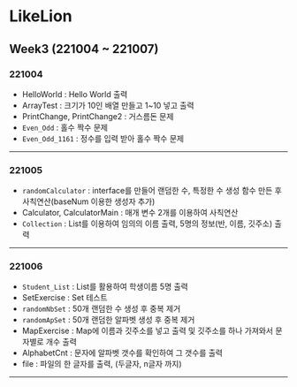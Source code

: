 # LikeLion
## Week3 (221004 ~ 221007)
### 221004
- HelloWorld : Hello World 출력
- ArrayTest : 크기가 10인 배열 만들고 1~10 넣고 출력
- PrintChange, PrintChange2 : 거스름돈 문제
- `Even_Odd` : 홀수 짝수 문제
- `Even_Odd_1161` : 정수를 입력 받아 홀수 짝수 문제
---
### 221005
- `randomCalculator` : interface를 만들어 랜덤한 수, 특정한 수 생성 함수 만든 후 사칙연산(baseNum 이용한 생성자 추가)
- Calculator, CalculatorMain : 매개 변수 2개를 이용하여 사칙연산
- `Collection` : List를 이용하여 임의의 이름 출력, 5명의 정보(반, 이름, 깃주소) 출력
---
### 221006
- `Student_List` : List를 활용하여 학생이름 5명 출력
- SetExercise : Set 테스트
- `randomNbSet` : 50개 랜덤한 수 생성 후 중복 제거
- `randomApSet` : 50개 랜덤한 알파벳 생성 후 중복 제거
- MapExercise : Map에 이름과 깃주소를 넣고 출력 및 깃주소를 하나 가져와서 문자별로 개수 출력
- AlphabetCnt : 문자에 알파벳 갯수를 확인하여 그 갯수를 출력
- file        : 파일의 한 글자를 출력, (두글자, n글자 까지) 

---
